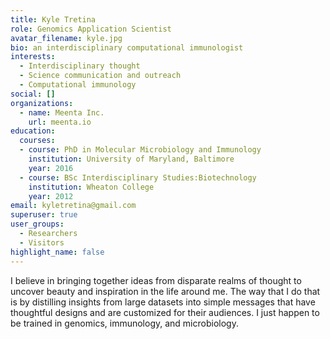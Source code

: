 ```yaml
---
title: Kyle Tretina
role: Genomics Application Scientist
avatar_filename: kyle.jpg
bio: an interdisciplinary computational immunologist
interests:
  - Interdisciplinary thought
  - Science communication and outreach
  - Computational immunology
social: []
organizations:
  - name: Meenta Inc.
    url: meenta.io
education:
  courses:
  - course: PhD in Molecular Microbiology and Immunology
    institution: University of Maryland, Baltimore
    year: 2016
  - course: BSc Interdisciplinary Studies:Biotechnology
    institution: Wheaton College
    year: 2012
email: kyletretina@gmail.com
superuser: true
user_groups:
  - Researchers
  - Visitors
highlight_name: false
---
```

I believe in bringing together ideas from disparate realms of thought to uncover beauty and inspiration in the life around me. The way that I do that is by distilling insights from large datasets into simple messages that have thoughtful designs and are customized for their audiences. I just happen to be trained in genomics, immunology, and microbiology.
